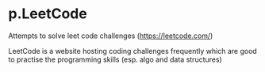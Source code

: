 # p.LeetCode
Attempts to solve leet code challenges (https://leetcode.com/)

LeetCode is a website hosting coding challenges frequently which are good to practise the programming skills (esp. algo and data structures)

